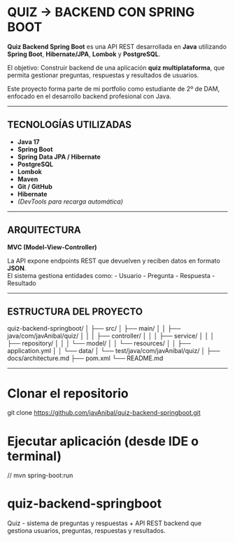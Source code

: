 
# QUIZ -> BACKEND CON SPRING BOOT

**Quiz Backend Spring Boot** es una API REST desarrollada en **Java** utilizando **Spring Boot**, **Hibernate/JPA**, **Lombok** y **PostgreSQL**.  

El objetivo:
Construir backend de una aplicación **quiz multiplataforma**, 
que permita gestionar preguntas, respuestas y resultados de usuarios.

Este proyecto forma parte de mi portfolio como estudiante de 2º de DAM,
enfocado en el desarrollo backend profesional con Java.

---

## TECNOLOGÍAS UTILIZADAS
- **Java 17**
- **Spring Boot**
- **Spring Data JPA / Hibernate**
- **PostgreSQL**
- **Lombok**
- **Maven**
- **Git / GitHub**
- **Hibernate**
- *(DevTools para recarga automática)*

---

## ARQUITECTURA
**MVC (Model-View-Controller)** 

La API expone endpoints REST que devuelven y reciben datos en formato **JSON**.  
El sistema gestiona entidades como:
    - Usuario 
    - Pregunta 
    - Respuesta 
    - Resultado 

---

## ESTRUCTURA DEL PROYECTO

quiz-backend-springboot/
│
├── src/
│ ├── main/
│ │ ├── java/com/javAnibal/quiz/
│ │ │ ├── controller/
│ │ │ ├── service/
│ │ │ ├── repository/
│ │ │ └── model/
│ │ └── resources/
│ │ ├── application.yml
│ │ └── data/
│ └── test/java/com/javAnibal/quiz/
│
├── docs/architecture.md
├── pom.xml
└── README.md


---

# Clonar el repositorio
git clone https://github.com/javAnibal/quiz-backend-springboot.git

# Ejecutar aplicación (desde IDE o terminal)
// mvn spring-boot:run


# quiz-backend-springboot
Quiz - sistema de preguntas y respuestas + API REST backend que gestiona usuarios, preguntas, respuestas y resultados.

